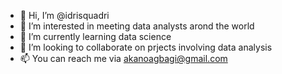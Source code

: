 - 👋 Hi, I’m @idrisquadri
- 👀 I’m interested in meeting data analysts arond the world
- 🌱 I’m currently learning data science
- 💞️ I’m looking to collaborate on prjects involving data analysis
- 📫 You can reach me via akanoagbagi@gmail.com

<!---
idrisquadri/idrisquadri is a ✨ special ✨ repository because its `README.md` (this file) appears on your GitHub profile.
You can click the Preview link to take a look at your changes.
--->
